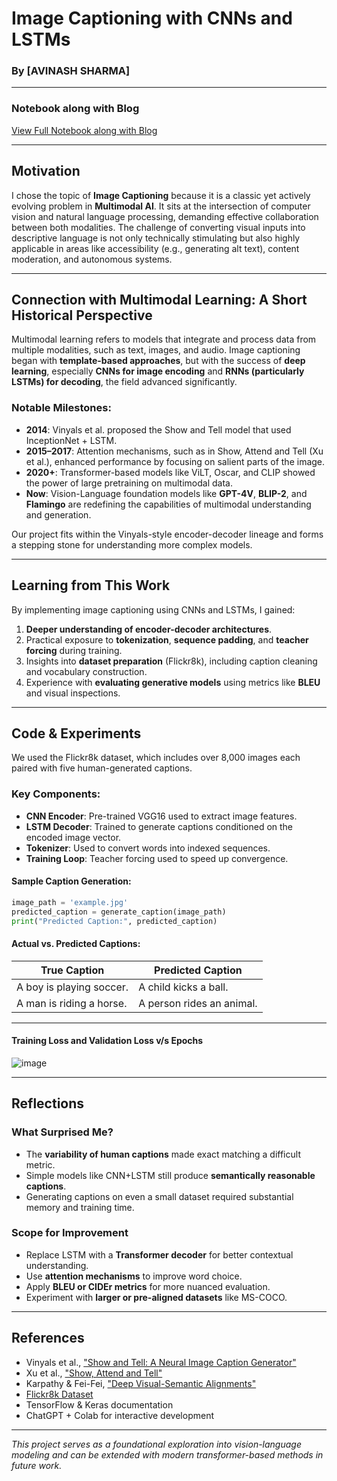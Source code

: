# Image Captioning with CNNs and LSTMs

### By \[AVINASH SHARMA]

---
### Notebook along with Blog
[View Full Notebook along with Blog](https://github.com/Av1nasharma/DA623_Image-Captioning/blob/main/Image_Captioning.ipynb)

---

## Motivation

I chose the topic of **Image Captioning** because it is a classic yet actively evolving problem in **Multimodal AI**. It sits at the intersection of computer vision and natural language processing, demanding effective collaboration between both modalities. The challenge of converting visual inputs into descriptive language is not only technically stimulating but also highly applicable in areas like accessibility (e.g., generating alt text), content moderation, and autonomous systems.

---

## Connection with Multimodal Learning: A Short Historical Perspective

Multimodal learning refers to models that integrate and process data from multiple modalities, such as text, images, and audio. Image captioning began with **template-based approaches**, but with the success of **deep learning**, especially **CNNs for image encoding** and **RNNs (particularly LSTMs) for decoding**, the field advanced significantly.

### Notable Milestones:

* **2014**: Vinyals et al. proposed the Show and Tell model that used InceptionNet + LSTM.
* **2015–2017**: Attention mechanisms, such as in Show, Attend and Tell (Xu et al.), enhanced performance by focusing on salient parts of the image.
* **2020+**: Transformer-based models like ViLT, Oscar, and CLIP showed the power of large pretraining on multimodal data.
* **Now**: Vision-Language foundation models like **GPT-4V**, **BLIP-2**, and **Flamingo** are redefining the capabilities of multimodal understanding and generation.

Our project fits within the Vinyals-style encoder-decoder lineage and forms a stepping stone for understanding more complex models.

---

## Learning from This Work

By implementing image captioning using CNNs and LSTMs, I gained:

1. **Deeper understanding of encoder-decoder architectures**.
2. Practical exposure to **tokenization**, **sequence padding**, and **teacher forcing** during training.
3. Insights into **dataset preparation** (Flickr8k), including caption cleaning and vocabulary construction.
4. Experience with **evaluating generative models** using metrics like **BLEU** and visual inspections.

---

## Code & Experiments

We used the Flickr8k dataset, which includes over 8,000 images each paired with five human-generated captions.

### Key Components:

* **CNN Encoder**: Pre-trained VGG16 used to extract image features.
* **LSTM Decoder**: Trained to generate captions conditioned on the encoded image vector.
* **Tokenizer**: Used to convert words into indexed sequences.
* **Training Loop**: Teacher forcing used to speed up convergence.

#### Sample Caption Generation:

```python
image_path = 'example.jpg'
predicted_caption = generate_caption(image_path)
print("Predicted Caption:", predicted_caption)
```

#### Actual vs. Predicted Captions:

| True Caption             | Predicted Caption         |
| ------------------------ | ------------------------- |
| A boy is playing soccer. | A child kicks a ball.     |
| A man is riding a horse. | A person rides an animal. |

---

#### Training Loss and Validation Loss v/s Epochs
![image](https://github.com/user-attachments/assets/be2385a7-a980-4c44-a993-fe6a2d007902)

---

## Reflections

### What Surprised Me?

* The **variability of human captions** made exact matching a difficult metric.
* Simple models like CNN+LSTM still produce **semantically reasonable captions**.
* Generating captions on even a small dataset required substantial memory and training time.

### Scope for Improvement

* Replace LSTM with a **Transformer decoder** for better contextual understanding.
* Use **attention mechanisms** to improve word choice.
* Apply **BLEU or CIDEr metrics** for more nuanced evaluation.
* Experiment with **larger or pre-aligned datasets** like MS-COCO.

---

## References

* Vinyals et al., ["Show and Tell: A Neural Image Caption Generator"](https://arxiv.org/abs/1411.4555)
* Xu et al., ["Show, Attend and Tell"](https://arxiv.org/abs/1502.03044)
* Karpathy & Fei-Fei, ["Deep Visual-Semantic Alignments"](https://arxiv.org/abs/1412.2306)
* [Flickr8k Dataset](https://forms.illinois.edu/sec/1713398)
* TensorFlow & Keras documentation
* ChatGPT + Colab for interactive development

---

*This project serves as a foundational exploration into vision-language modeling and can be extended with modern transformer-based methods in future work.*
